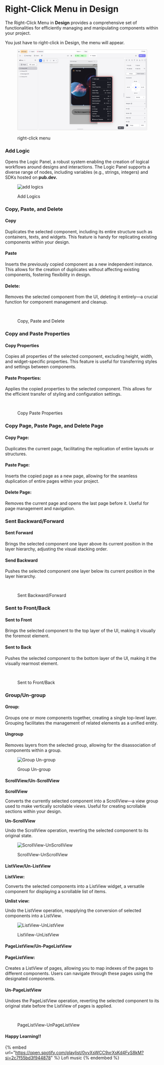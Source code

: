 # Right-Click Menu in Design

The Right-Click Menu in **Design** provides a comprehensive set of functionalities for efficiently managing and manipulating components within your project.

You just have to right-click in Design, the menu will appear.

<figure><img src="../../.gitbook/assets/Right click Menu.png" alt="right-click menu"><figcaption><p>right-click menu</p></figcaption></figure>

### **Add Logic**

Opens the Logic Panel, a robust system enabling the creation of logical workflows around designs and interactions. The Logic Panel supports a diverse range of nodes, including variables (e.g., strings, integers) and SDKs hosted on **pub.dev.**

<figure><img src="../../.gitbook/assets/add logics.gif" alt="add logics"><figcaption><p>Add Logics</p></figcaption></figure>

### **Copy, Paste, and Delete**

#### Copy

Duplicates the selected component, including its entire structure such as containers, texts, and widgets. This feature is handy for replicating existing components within your design.

#### **Paste**

Inserts the previously copied component as a new independent instance. This allows for the creation of duplicates without affecting existing components, fostering flexibility in design.

#### **Delete:**

Removes the selected component from the UI, deleting it entirely—a crucial function for component management and cleanup.

<figure><img src="../../.gitbook/assets/copy_paste_delete.gif" alt=""><figcaption><p>Copy, Paste and Delete</p></figcaption></figure>

### **Copy and Paste Properties**

#### **Copy Properties**

Copies all properties of the selected component, excluding height, width, and widget-specific properties. This feature is useful for transferring styles and settings between components.

#### **Paste Properties:**

Applies the copied properties to the selected component. This allows for the efficient transfer of styling and configuration settings.

<figure><img src="../../.gitbook/assets/copy_paste_properties.gif" alt=""><figcaption><p>Copy Paste Properties</p></figcaption></figure>

### **Copy Page, Paste Page, and Delete Page**

#### **Copy Page:**

Duplicates the current page, facilitating the replication of entire layouts or structures.

#### **Paste Page:**

Inserts the copied page as a new page, allowing for the seamless duplication of entire pages within your project.

#### **Delete Page:**

Removes the current page and opens the last page before it. Useful for page management and navigation.

### **Sent Backward/Forward**

#### **Sent Forward**

Brings the selected component one layer above its current position in the layer hierarchy, adjusting the visual stacking order.

#### **Send Backward**

Pushes the selected component one layer below its current position in the layer hierarchy.

<figure><img src="../../.gitbook/assets/sent_backward_forward.gif" alt=""><figcaption><p>Sent Backward/Forward</p></figcaption></figure>

### **Sent to Front/Back**

#### **Sent to Front**

Brings the selected component to the top layer of the UI, making it visually the foremost element.

#### **Sent to Back**

Pushes the selected component to the bottom layer of the UI, making it the visually rearmost element.

<figure><img src="../../.gitbook/assets/sen_to_back_front.gif" alt=""><figcaption><p>Sent to Front/Back</p></figcaption></figure>

### **Group/Un-group**

#### **Group:**

Groups one or more components together, creating a single top-level layer. Grouping facilitates the management of related elements as a unified entity.

#### **Ungroup**

Removes layers from the selected group, allowing for the disassociation of components within a group.

<figure><img src="../../.gitbook/assets/group-ungroup.gif" alt="Group Un-group"><figcaption><p>Group Un-group</p></figcaption></figure>

#### **ScrollView/Un-ScrollView**

**ScrollView**

Converts the currently selected component into a ScrollView—a view group used to make vertically scrollable views. Useful for creating scrollable sections within your design.

**Un-ScrollView**

Undo the ScrollView operation, reverting the selected component to its original state.



<figure><img src="../../.gitbook/assets/ScrollView-UnScorllView.gif" alt="ScrollView-UnScrollView"><figcaption><p>ScrollView-UnScrollView</p></figcaption></figure>

#### **ListView/Un-ListView**

**ListView:**

Converts the selected components into a ListView widget, a versatile component for displaying a scrollable list of items.

**Unlist view:**

Undo the ListView operation, reapplying the conversion of selected components into a ListView.



<figure><img src="../../.gitbook/assets/ListView-UnListView.gif" alt="ListView-UnListView"><figcaption><p>ListView-UnListView</p></figcaption></figure>

#### **PageListView/Un-PageListView**

#### **PageListView:**

Creates a ListView of pages, allowing you to map indexes of the pages to different components. Users can navigate through these pages using the designated components.

#### **Un-PageListView**

Undoes the PageListView operation, reverting the selected component to its original state before the ListView of pages is applied.

<figure><img src="../../.gitbook/assets/PageListView-UnPageListView.gif" alt=""><figcaption><p>PageListView-UnPageListView</p></figcaption></figure>

#### Happy Learning!!

{% embed url="https://open.spotify.com/playlist/0vvXsWCC9xrXsKd4FyS8kM?si=2c7f55bd3f944878" %}
Lofi music
{% endembed %}
